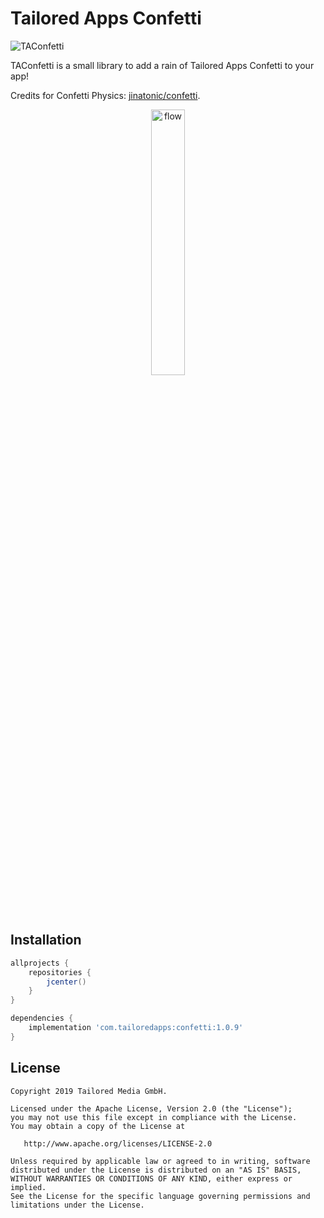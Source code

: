 # Tailored Apps Confetti

![TAConfetti](https://img.shields.io/badge/TailoredApps-Confetti-blue.svg)

TAConfetti is a small library to add a rain of Tailored Apps Confetti to your app!

Credits for Confetti Physics: [jinatonic/confetti](https://github.com/jinatonic/confetti).

<p align="center">
  <img alt="flow" src="https://github.com/tailoredmedia/TAAndroidConfetti/blob/master/example.png" width="33%">
</p>

## Installation

```groovy
allprojects {
    repositories {
        jcenter()
    }
}

dependencies {
    implementation 'com.tailoredapps:confetti:1.0.9'
}
```

## License

```
Copyright 2019 Tailored Media GmbH.

Licensed under the Apache License, Version 2.0 (the "License");
you may not use this file except in compliance with the License.
You may obtain a copy of the License at

   http://www.apache.org/licenses/LICENSE-2.0

Unless required by applicable law or agreed to in writing, software
distributed under the License is distributed on an "AS IS" BASIS,
WITHOUT WARRANTIES OR CONDITIONS OF ANY KIND, either express or implied.
See the License for the specific language governing permissions and
limitations under the License.
```
